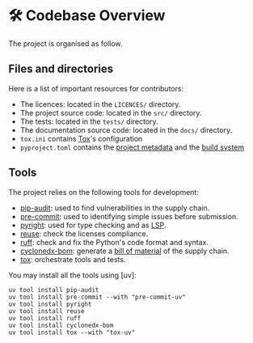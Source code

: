 <!--
SPDX-FileCopyrightText: © 2024 Romain Brault <mail@romainbrault.com>

SPDX-License-Identifier: GPL-3.0-or-later
-->

# 🛠️ Codebase Overview

The project is organised as follow.

## Files and directories

Here is a list of important resources for contributors:

- The licences: located in the `LICENCES/` directory.
- The project source code: located in the `src/` directory.
- The tests: located in the `tests/` directory.
- The documentation source code: located in the `docs/` directory.
- `tox.ini` contains [Tox]'s configuration
- `pyproject.toml` contains the [project metadata] and the [build system]

[project metadata]: https://peps.python.org/pep-0621/
[build system]: https://peps.python.org/pep-0518/

## Tools

The project relies on the following tools for development:

- [pip-audit]: used to find vulnerabilities in the supply chain.
- [pre-commit]: used to identifying simple issues before submission.
- [pyright]: used for type checking and as [LSP].
- [reuse]: check the licenses compliance.
- [ruff]: check and fix the Python's code format and syntax.
- [cyclonedx-bom]: generate a [bill of material] of the supply chain.
- [tox]: orchestrate tools and tests.

[pip-audit]: https://github.com/pypa/pip-audit
[pre-commit]: https://pre-commit.com/
[pyright]: https://microsoft.github.io/pyright/
[reuse]: https://reuse.software/
[ruff]: https://docs.astral.sh/ruff/
[cyclonedx-bom]: https://cyclonedx-bom-tool.readthedocs.io/en/latest/
[LSP]: https://en.wikipedia.org/wiki/Language_Server_Protocol
[bill of material]: https://en.wikipedia.org/wiki/Software_supply_chain

You may install all the tools using [uv]:

```console
uv tool install pip-audit
uv tool install pre-commit --with "pre-commit-uv"
uv tool install pyright
uv tool install reuse
uv tool install ruff
uv tool install cyclonedx-bom
uv tool install tox --with "tox-uv"
```

[Tox]: https://tox.wiki/en/stable/
